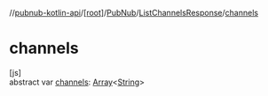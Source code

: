 //[pubnub-kotlin-api](../../../../index.md)/[[root]](../../index.md)/[PubNub](../index.md)/[ListChannelsResponse](index.md)/[channels](channels.md)

# channels

[js]\
abstract var [channels](channels.md): [Array](https://kotlinlang.org/api/core/kotlin-stdlib/kotlin/-array/index.html)&lt;[String](https://kotlinlang.org/api/core/kotlin-stdlib/kotlin/-string/index.html)&gt;
